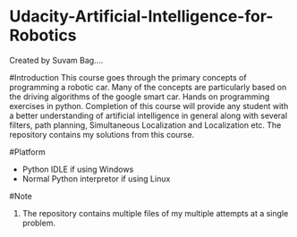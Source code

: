 # Udacity-Artificial-Intelligence-for-Robotics
Created by Suvam Bag....

#Introduction
This course goes through the primary concepts of programming a robotic car. Many of the concepts are particularly based on the driving algorithms of the google smart car. Hands on programming exercises in python. Completion of this course will provide any student with a better understanding of artificial intelligence in general along with several filters, path planning, Simultaneous Localization and Localization etc. The repository contains my solutions from this course.

#Platform
   - Python IDLE if using Windows
   - Normal Python interpretor if using Linux

#Note
1. The repository contains multiple files of my multiple attempts at a single problem. 


   
